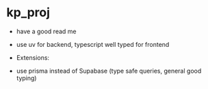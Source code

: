 # kp_proj

- have a good read me
- use uv for backend, typescript well typed for frontend


- Extensions:
 * use prisma instead of Supabase (type safe queries, general good typing)


